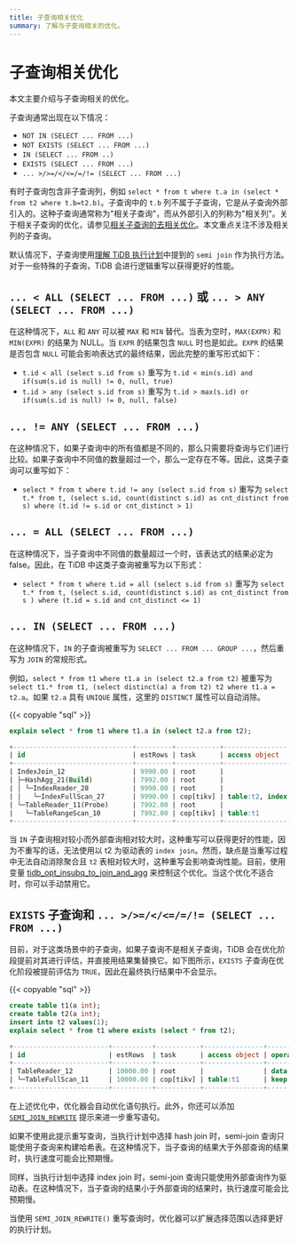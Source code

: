 ```yaml
---
title: 子查询相关优化
summary: 了解与子查询相关的优化。
---
```


# 子查询相关优化

本文主要介绍与子查询相关的优化。

子查询通常出现在以下情况：

- `NOT IN (SELECT ... FROM ...)`
- `NOT EXISTS (SELECT ... FROM ...)`
- `IN (SELECT ... FROM ..)`
- `EXISTS (SELECT ... FROM ...)`
- `... >/>=/</<=/=/!= (SELECT ... FROM ...)`

有时子查询包含非子查询列，例如 `select * from t where t.a in (select * from t2 where t.b=t2.b)`。子查询中的 `t.b` 列不属于子查询，它是从子查询外部引入的。这种子查询通常称为"相关子查询"，而从外部引入的列称为"相关列"。关于相关子查询的优化，请参见[相关子查询的去相关优化](/correlated-subquery-optimization.md)。本文重点关注不涉及相关列的子查询。

默认情况下，子查询使用[理解 TiDB 执行计划](/explain-overview.md)中提到的 `semi join` 作为执行方法。对于一些特殊的子查询，TiDB 会进行逻辑重写以获得更好的性能。

## `... < ALL (SELECT ... FROM ...)` 或 `... > ANY (SELECT ... FROM ...)`

在这种情况下，`ALL` 和 `ANY` 可以被 `MAX` 和 `MIN` 替代。当表为空时，`MAX(EXPR)` 和 `MIN(EXPR)` 的结果为 NULL。当 `EXPR` 的结果包含 `NULL` 时也是如此。`EXPR` 的结果是否包含 `NULL` 可能会影响表达式的最终结果，因此完整的重写形式如下：

- `t.id < all (select s.id from s)` 重写为 `t.id < min(s.id) and if(sum(s.id is null) != 0, null, true)`
- `t.id > any (select s.id from s)` 重写为 `t.id > max(s.id) or if(sum(s.id is null) != 0, null, false)`

## `... != ANY (SELECT ... FROM ...)`

在这种情况下，如果子查询中的所有值都是不同的，那么只需要将查询与它们进行比较。如果子查询中不同值的数量超过一个，那么一定存在不等。因此，这类子查询可以重写如下：

- `select * from t where t.id != any (select s.id from s)` 重写为 `select t.* from t, (select s.id, count(distinct s.id) as cnt_distinct from s) where (t.id != s.id or cnt_distinct > 1)`

## `... = ALL (SELECT ... FROM ...)`

在这种情况下，当子查询中不同值的数量超过一个时，该表达式的结果必定为 false。因此，在 TiDB 中这类子查询被重写为以下形式：

- `select * from t where t.id = all (select s.id from s)` 重写为 `select t.* from t, (select s.id, count(distinct s.id) as cnt_distinct from s ) where (t.id = s.id and cnt_distinct <= 1)`

## `... IN (SELECT ... FROM ...)`

在这种情况下，`IN` 的子查询被重写为 `SELECT ... FROM ... GROUP ...`，然后重写为 `JOIN` 的常规形式。

例如，`select * from t1 where t1.a in (select t2.a from t2)` 被重写为 `select t1.* from t1, (select distinct(a) a from t2) t2 where t1.a = t2.a`。如果 `t2.a` 具有 `UNIQUE` 属性，这里的 `DISTINCT` 属性可以自动消除。

{{< copyable "sql" >}}

```sql
explain select * from t1 where t1.a in (select t2.a from t2);
```

```sql
+------------------------------+---------+-----------+------------------------+----------------------------------------------------------------------------+
| id                           | estRows | task      | access object          | operator info                                                              |
+------------------------------+---------+-----------+------------------------+----------------------------------------------------------------------------+
| IndexJoin_12                 | 9990.00 | root      |                        | inner join, inner:TableReader_11, outer key:test.t2.a, inner key:test.t1.a |
| ├─HashAgg_21(Build)          | 7992.00 | root      |                        | group by:test.t2.a, funcs:firstrow(test.t2.a)->test.t2.a                   |
| │ └─IndexReader_28           | 9990.00 | root      |                        | index:IndexFullScan_27                                                     |
| │   └─IndexFullScan_27       | 9990.00 | cop[tikv] | table:t2, index:idx(a) | keep order:false, stats:pseudo                                             |
| └─TableReader_11(Probe)      | 7992.00 | root      |                        | data:TableRangeScan_10                                                     |
|   └─TableRangeScan_10        | 7992.00 | cop[tikv] | table:t1               | range: decided by [test.t2.a], keep order:false, stats:pseudo              |
+------------------------------+---------+-----------+------------------------+----------------------------------------------------------------------------+
```

当 `IN` 子查询相对较小而外部查询相对较大时，这种重写可以获得更好的性能，因为不重写的话，无法使用以 t2 为驱动表的 `index join`。然而，缺点是当重写过程中无法自动消除聚合且 `t2` 表相对较大时，这种重写会影响查询性能。目前，使用变量 [tidb\_opt\_insubq\_to\_join\_and\_agg](/system-variables.md#tidb_opt_insubq_to_join_and_agg) 来控制这个优化。当这个优化不适合时，你可以手动禁用它。

## `EXISTS` 子查询和 `... >/>=/</<=/=/!= (SELECT ... FROM ...)`

目前，对于这类场景中的子查询，如果子查询不是相关子查询，TiDB 会在优化阶段提前对其进行评估，并直接用结果集替换它。如下图所示，`EXISTS` 子查询在优化阶段被提前评估为 `TRUE`，因此在最终执行结果中不会显示。

{{< copyable "sql" >}}

```sql
create table t1(a int);
create table t2(a int);
insert into t2 values(1);
explain select * from t1 where exists (select * from t2);
```

```sql
+------------------------+----------+-----------+---------------+--------------------------------+
| id                     | estRows  | task      | access object | operator info                  |
+------------------------+----------+-----------+---------------+--------------------------------+
| TableReader_12         | 10000.00 | root      |               | data:TableFullScan_11          |
| └─TableFullScan_11     | 10000.00 | cop[tikv] | table:t1      | keep order:false, stats:pseudo |
+------------------------+----------+-----------+---------------+--------------------------------+
```

在上述优化中，优化器会自动优化语句执行。此外，你还可以添加 [`SEMI_JOIN_REWRITE`](/optimizer-hints.md#semi_join_rewrite) 提示来进一步重写语句。

如果不使用此提示重写查询，当执行计划中选择 hash join 时，semi-join 查询只能使用子查询来构建哈希表。在这种情况下，当子查询的结果大于外部查询的结果时，执行速度可能会比预期慢。

同样，当执行计划中选择 index join 时，semi-join 查询只能使用外部查询作为驱动表。在这种情况下，当子查询的结果小于外部查询的结果时，执行速度可能会比预期慢。

当使用 `SEMI_JOIN_REWRITE()` 重写查询时，优化器可以扩展选择范围以选择更好的执行计划。
